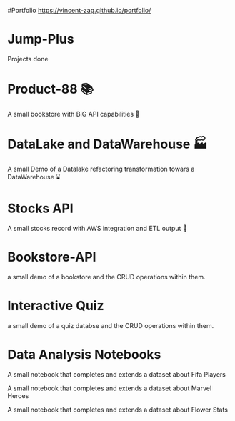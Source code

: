 #Portfolio
https://vincent-zag.github.io/portfolio/

# Jump-Plus
Projects done 

# Product-88 📚

A small bookstore with BIG API capabilities 🦾

# DataLake and DataWarehouse 🏭

A small Demo of a Datalake refactoring transformation towars a DataWarehouse ⌛

# Stocks API

A small stocks record with AWS integration and ETL output 💸

# Bookstore-API

a small demo of a bookstore and the CRUD operations within them.

# Interactive Quiz

a small demo of a quiz databse and the CRUD operations within them.

# Data Analysis Notebooks

A small notebook that completes and extends a dataset about Fifa Players

A small notebook that completes and extends a dataset about Marvel Heroes

A small notebook that completes and extends a dataset about Flower Stats





